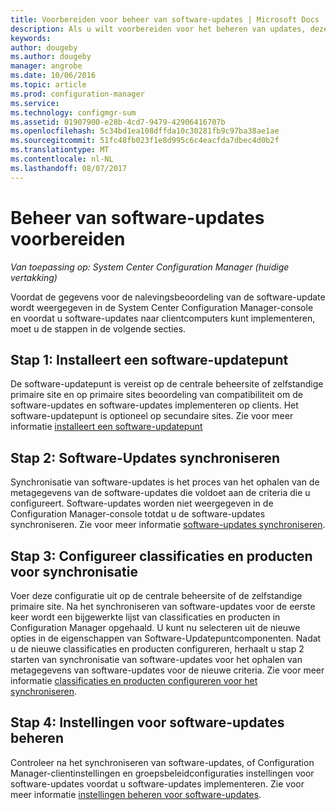 ```yaml
---
title: Voorbereiden voor beheer van software-updates | Microsoft Docs
description: Als u wilt voorbereiden voor het beheren van updates, deze taken uitvoeren om gegevens voor de nalevingsbeoordeling weergegeven in de System Center Configuration Manager-console.
keywords: 
author: dougeby
ms.author: dougeby
manager: angrobe
ms.date: 10/06/2016
ms.topic: article
ms.prod: configuration-manager
ms.service: 
ms.technology: configmgr-sum
ms.assetid: 01907900-e28b-4cd7-9479-42906416707b
ms.openlocfilehash: 5c34bd1ea108dffda10c30281fb9c97ba38ae1ae
ms.sourcegitcommit: 51fc48fb023f1e8d995c6c4eacfda7dbec4d0b2f
ms.translationtype: MT
ms.contentlocale: nl-NL
ms.lasthandoff: 08/07/2017
---
```

# <a name="prepare-for-software-updates-management"></a>Beheer van software-updates voorbereiden

*Van toepassing op: System Center Configuration Manager (huidige vertakking)*

Voordat de gegevens voor de nalevingsbeoordeling van de software-update wordt weergegeven in de System Center Configuration Manager-console en voordat u software-updates naar clientcomputers kunt implementeren, moet u de stappen in de volgende secties.

## <a name="step-1-install-a-software-update-point"></a>Stap 1: Installeert een software-updatepunt  
De software-updatepunt is vereist op de centrale beheersite of zelfstandige primaire site en op primaire sites beoordeling van compatibiliteit om de software-updates en software-updates implementeren op clients. Het software-updatepunt is optioneel op secundaire sites. Zie voor meer informatie [installeert een software-updatepunt](install-a-software-update-point.md)  

## <a name="step-2-synchronize-software-updates"></a>Stap 2: Software-Updates synchroniseren
Synchronisatie van software-updates is het proces van het ophalen van de metagegevens van de software-updates die voldoet aan de criteria die u configureert. Software-updates worden niet weergegeven in de Configuration Manager-console totdat u de software-updates synchroniseren. Zie voor meer informatie [software-updates synchroniseren](synchronize-software-updates.md).   

## <a name="step-3-configure-classifications-and-products-to-synchronize"></a>Stap 3: Configureer classificaties en producten voor synchronisatie
Voer deze configuratie uit op de centrale beheersite of de zelfstandige primaire site. Na het synchroniseren van software-updates voor de eerste keer wordt een bijgewerkte lijst van classificaties en producten in Configuration Manager opgehaald. U kunt nu selecteren uit de nieuwe opties in de eigenschappen van Software-Updatepuntcomponenten. Nadat u de nieuwe classificaties en producten configureren, herhaalt u stap 2 starten van synchronisatie van software-updates voor het ophalen van metagegevens van software-updates voor de nieuwe criteria. Zie voor meer informatie [classificaties en producten configureren voor het synchroniseren](configure-classifications-and-products.md).

## <a name="step-4-manage-settings-for-software-updates"></a>Stap 4: Instellingen voor software-updates beheren
Controleer na het synchroniseren van software-updates, of Configuration Manager-clientinstellingen en groepsbeleidconfiguraties instellingen voor software-updates voordat u software-updates implementeren. Zie voor meer informatie [instellingen beheren voor software-updates](manage-settings-for-software-updates.md).
